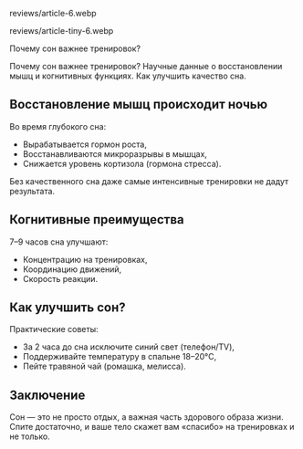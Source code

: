 reviews/article-6.webp  

reviews/article-tiny-6.webp  

Почему сон важнее тренировок?

Почему сон важнее тренировок? Научные данные о восстановлении мышц и когнитивных функциях. Как улучшить качество сна.

## Восстановление мышц происходит ночью  

Во время глубокого сна:  

- Вырабатывается гормон роста,  
- Восстанавливаются микроразрывы в мышцах,  
- Снижается уровень кортизола (гормона стресса).  

Без качественного сна даже самые интенсивные тренировки не дадут результата.  

## Когнитивные преимущества  

7–9 часов сна улучшают:  

- Концентрацию на тренировках,  
- Координацию движений,  
- Скорость реакции.  

## Как улучшить сон?  

Практические советы:  

- За 2 часа до сна исключите синий свет (телефон/TV),  
- Поддерживайте температуру в спальне 18–20°C,  
- Пейте травяной чай (ромашка, мелисса).  

## Заключение  

Сон — это не просто отдых, а важная часть здорового образа жизни. Спите достаточно, и ваше тело скажет вам «спасибо» на тренировках и не только.  
